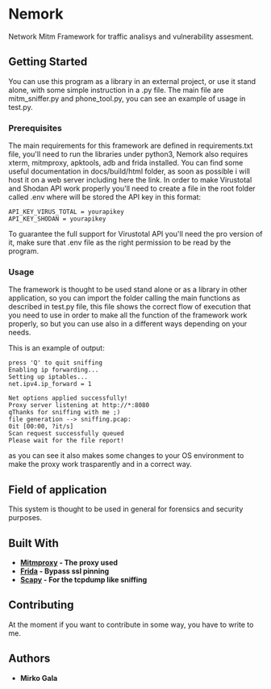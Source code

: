 # Nemork

Network Mitm Framework for traffic analisys and vulnerability assesment.

## Getting Started

You can use this program as a library in an external project, or use it stand alone, with some simple instruction in a .py file. 
The main file are mitm_sniffer.py and phone_tool.py, you can see an example of usage in test.py.

### Prerequisites

The main requirements for this framework are defined in requirements.txt file, you'll need to run the libraries under python3, Nemork also requires xterm, mitmproxy, apktools, adb and frida installed.
You can find some useful documentation in docs/build/html folder, as soon as possible i will host it on a web server including here the link.
In order to make Virustotal and Shodan API work properly you'll need to create a file in the root folder called .env where will be stored the API key in this format:


```
API_KEY_VIRUS_TOTAL = yourapikey
API_KEY_SHODAN = yourapikey
```
To guarantee the full support for Virustotal API you'll need the pro version of it, make sure that .env file as the right permission to be read by the program.

### Usage

The framework is thought to be used stand alone or as a library in other application, so you can import the folder calling the main functions as described in test.py file, this file shows the correct flow of execution that you need to use in order to make all the function of the framework work properly, so 
but you can use also in a different ways depending on your needs.

This is an example of output:

```
press 'Q' to quit sniffing
Enabling ip forwarding...
Setting up iptables...
net.ipv4.ip_forward = 1

Net options applied successfully!
Proxy server listening at http://*:8080
qThanks for sniffing with me ;)
file generation --> sniffing.pcap:
0it [00:00, ?it/s]
Scan request successfully queued
Please wait for the file report!
```

as you can see it also makes some changes to your OS environment to make the proxy work trasparently and in a correct way.

## Field of application

This system is thought to be used in general for forensics and security purposes.


## Built With

* **[Mitmproxy](https://mitmproxy.org/) - The proxy used**
* **[Frida](https://frida.re/) - Bypass ssl pinning**
* **[Scapy](https://scapy.net/) - For the tcpdump like sniffing**

## Contributing

At the moment if you want to contribute in some way, you have to write to me.

## Authors

* **Mirko Gala** 
<!--
## License

## This project is licensed under the MIT License - see the [LICENSE.md](LICENSE.md) file for details

## Acknowledgments
-->
